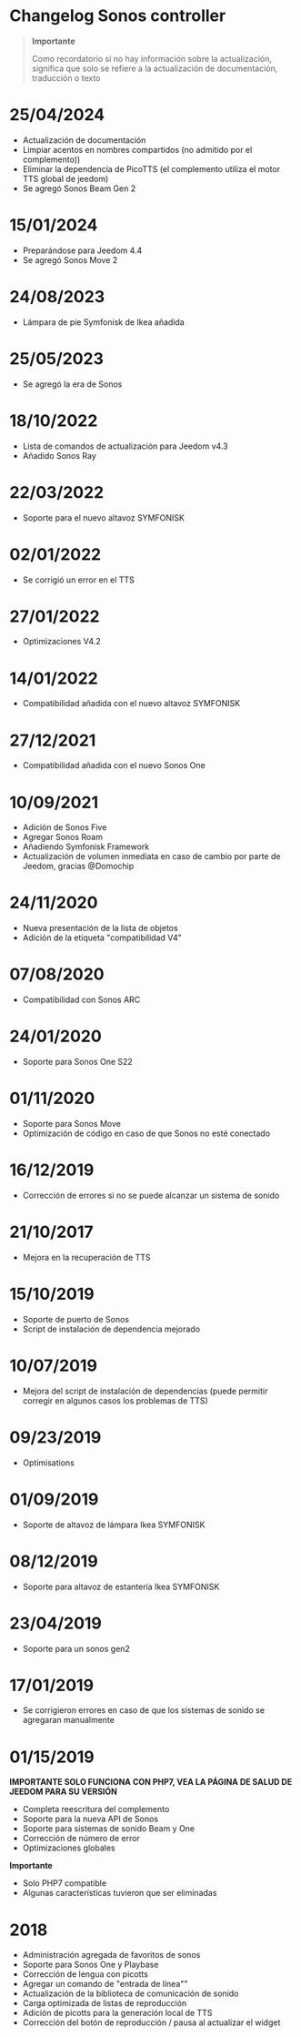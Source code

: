 # Changelog Sonos controller

>**Importante**
>
>Como recordatorio si no hay información sobre la actualización, significa que solo se refiere a la actualización de documentación, traducción o texto

# 25/04/2024

- Actualización de documentación
- Limpiar acentos en nombres compartidos (no admitido por el complemento))
- Eliminar la dependencia de PicoTTS (el complemento utiliza el motor TTS global de jeedom)
- Se agregó Sonos Beam Gen 2

# 15/01/2024

- Preparándose para Jeedom 4.4
- Se agregó Sonos Move 2

# 24/08/2023

- Lámpara de pie Symfonisk de Ikea añadida

# 25/05/2023

- Se agregó la era de Sonos

# 18/10/2022

- Lista de comandos de actualización para Jeedom v4.3
- Añadido Sonos Ray

# 22/03/2022

- Soporte para el nuevo altavoz SYMFONISK

# 02/01/2022

- Se corrigió un error en el TTS

# 27/01/2022

- Optimizaciones V4.2

# 14/01/2022

- Compatibilidad añadida con el nuevo altavoz SYMFONISK

# 27/12/2021

- Compatibilidad añadida con el nuevo Sonos One

# 10/09/2021

- Adición de Sonos Five
- Agregar Sonos Roam
- Añadiendo Symfonisk Framework
- Actualización de volumen inmediata en caso de cambio por parte de Jeedom, gracias @Domochip

# 24/11/2020

- Nueva presentación de la lista de objetos
- Adición de la etiqueta "compatibilidad V4"

# 07/08/2020

- Compatibilidad con Sonos ARC

# 24/01/2020

- Soporte para Sonos One S22

# 01/11/2020

- Soporte para Sonos Move
- Optimización de código en caso de que Sonos no esté conectado

# 16/12/2019

- Corrección de errores si no se puede alcanzar un sistema de sonido

# 21/10/2017

- Mejora en la recuperación de TTS

# 15/10/2019

- Soporte de puerto de Sonos
- Script de instalación de dependencia mejorado

# 10/07/2019

- Mejora del script de instalación de dependencias (puede permitir corregir en algunos casos los problemas de TTS)

# 09/23/2019

- Optimisations

# 01/09/2019

- Soporte de altavoz de lámpara Ikea SYMFONISK

# 08/12/2019

- Soporte para altavoz de estantería Ikea SYMFONISK

# 23/04/2019

- Soporte para un sonos gen2

# 17/01/2019

- Se corrigieron errores en caso de que los sistemas de sonido se agregaran manualmente

# 01/15/2019

**IMPORTANTE SOLO FUNCIONA CON PHP7, VEA LA PÁGINA DE SALUD DE JEEDOM PARA SU VERSIÓN**

- Completa reescritura del complemento
- Soporte para la nueva API de Sonos
- Soporte para sistemas de sonido Beam y One
- Corrección de número de error
- Optimizaciones globales

**Importante**

- Solo PHP7 compatible
- Algunas características tuvieron que ser eliminadas

# 2018

-  Administración agregada de favoritos de sonos
- Soporte para Sonos One y Playbase
- Corrección de lengua con picotts
- Agregar un comando de "entrada de línea""
- Actualización de la biblioteca de comunicación de sonido
- Carga optimizada de listas de reproducción
- Adición de picotts para la generación local de TTS
- Corrección del botón de reproducción / pausa al actualizar el widget

